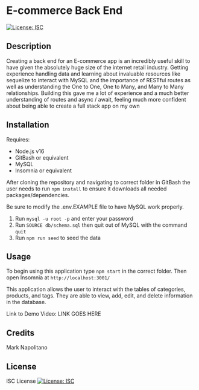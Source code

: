 # E-commerce Back End
[![License: ISC](https://img.shields.io/badge/License-ISC-blue.svg)](https://opensource.org/licenses/ISC)

## Description

Creating a back end for an E-commerce app is an incredibly useful skill to have given the absolutely huge size of the internet retail industry. Getting experience handling data and learning about invaluable resources like sequelize to interact with MySQL and the importance of RESTful routes as well as understanding the One to One, One to Many, and Many to Many relationships. Building this gave me a lot of experience and a much better understanding of routes and async / await, feeling much more confident about being able to create a full stack app on my own

## Installation

Requires:
* Node.js v16
* GitBash or equivalent
* MySQL
* Insomnia or equivalent

After cloning the repository and navigating to correct folder in GitBash the user needs to run `npm install` to ensure it downloads all needed packages/dependencies.

Be sure to modify the .env.EXAMPLE file to have MySQL work properly.

1. Run `mysql -u root -p` and enter your password
2. Run `SOURCE db/schema.sql` then quit out of MySQL with the command `quit`
3. Run `npm run seed` to seed the data


## Usage

To begin using this application type `npm start` in the correct folder.
Then open Insomnia at `http://localhost:3001/`

This application allows the user to interact with the tables of categories, products, and tags. They are able to view, add, edit, and delete information in the database.

Link to Demo Video: LINK GOES HERE

## Credits

Mark Napolitano

## License

ISC License 
[![License: ISC](https://img.shields.io/badge/License-ISC-blue.svg)](https://opensource.org/licenses/ISC)
